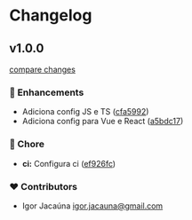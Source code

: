 # Changelog


## v1.0.0

[compare changes](https://github.com/igorjacauna/eslint-config/compare/v0.3.3...v2.0.0)

### 🚀 Enhancements

- Adiciona config JS e TS ([cfa5992](https://github.com/igorjacauna/eslint-config/commit/cfa5992))
- Adiciona config para Vue e React ([a5bdc17](https://github.com/igorjacauna/eslint-config/commit/a5bdc17))

### 🏡 Chore

- **ci:** Configura ci ([ef926fc](https://github.com/igorjacauna/eslint-config/commit/ef926fc))

### ❤️ Contributors

- Igor Jacaúna <igor.jacauna@gmail.com>

